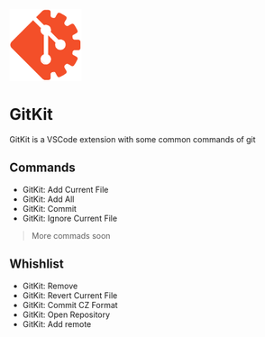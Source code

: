 ![logo](/images/icon.png)
# GitKit
GitKit is a VSCode extension with some common commands of git

## Commands

* GitKit: Add Current File
* GitKit: Add All
* GitKit: Commit
* GitKit: Ignore Current File

> More commads soon


## Whishlist

* GitKit: Remove
* GitKit: Revert Current File
* GitKit: Commit CZ Format
* GitKit: Open Repository
* GitKit: Add remote
